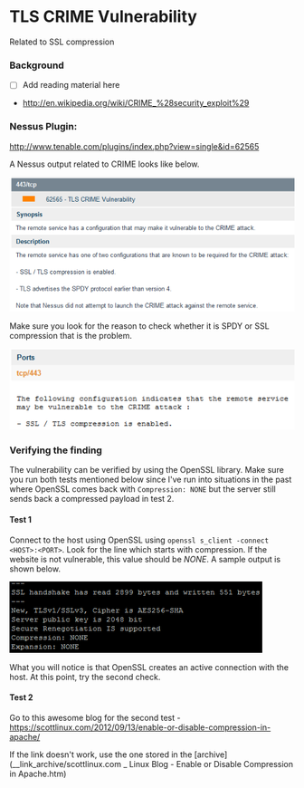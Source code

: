 TLS CRIME Vulnerability
=======================

Related to SSL compression

### Background

- [ ] Add reading material here

- <http://en.wikipedia.org/wiki/CRIME_%28security_exploit%29>

### Nessus Plugin:
<http://www.tenable.com/plugins/index.php?view=single&id=62565>

A Nessus output related to CRIME looks like below.

![Nessus output](./nessus-1.PNG)

Make sure you look for the reason to check whether it is SPDY or SSL compression that is the problem.

![Nessus output](./nessus-2.PNG "Reason")

### Verifying the finding

The vulnerability can be verified by using the OpenSSL library. Make sure you run both tests mentioned below since I've run into situations in the past where OpenSSL comes back with `Compression: NONE` but the server still sends back a compressed payload in test 2.

#### Test 1

Connect to the host using OpenSSL using `openssl s_client -connect  <HOST>:<PORT>`. Look for the line which starts with compression. If the website is not vulnerable, this value should be *NONE*. A sample output is shown below.

![OpenSSL Check 1](./openssl-check-1.PNG)

What you will notice is that OpenSSL creates an active connection with the host. At this point, try the second check.

#### Test 2

Go to this awesome blog for the second test - <https://scottlinux.com/2012/09/13/enable-or-disable-compression-in-apache/>

If the link doesn't work, use the one stored in the [archive](__link_archive/scottlinux.com _ Linux Blog - Enable or Disable Compression in Apache.htm)
